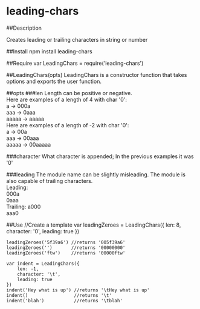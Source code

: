 leading-chars
=============

##Description

Creates leading or trailing characters in string or number

##Install
	npm install leading-chars
	
##Require
	var LeadingChars = require('leading-chars')

##LeadingChars(opts)
LeadingChars is a constructor function that takes options and exports the user function.

##opts
###len
Length can be positive or negative.  
Here are examples of a length of 4 with char '0':  
a -> 000a  
aaa -> 0aaa  
aaaaa -> aaaaa  
Here are examples of a length of -2 with char '0':  
a -> 00a  
aaa -> 00aaa  
aaaaa -> 00aaaaa

###character
What character is appended; In the previous examples it was '0'

###leading
The module name can be slightly misleading. The module is also capable of trailing characters.  
Leading:  
	000a  
	0aaa  
Trailing: 
	a000  
	aaa0 

##Use
	//Create a template
	var leadingZeroes = LeadingChars({
		len: 8,
		character: '0',
		leading: true
	})

	leadingZeroes('5f39a6') //returns '005f39a6'
	leadingZeroes('')       //returns '00000000'
	leadingZeroes('ftw')    //returns '00000ftw'

	var indent = LeadingChars({
		len: -1,
		character: '\t',
		leading: true
	})
	indent('Hey what is up') //returns '\tHey what is up'
	indent()                 //returns '\t'
	indent('blah')           //returns '\tblah'